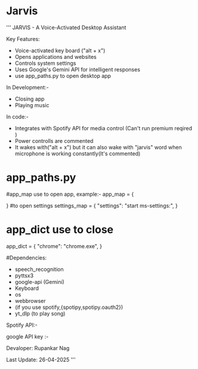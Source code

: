 # Jarvis

'''
JARVIS - A Voice-Activated Desktop Assistant

Key Features:
- Voice-activated key board ("alt + x")
- Opens applications and websites
- Controls system settings
- Uses Google's Gemini API for intelligent responses
- use app_paths.py to open desktop app


In Development:-
- Closing app
- Playing music


In code:-
- Integrates with Spotify API for media control (Can't run premium reqired )
- Power controlls are commented
- It wakes with("alt + x") but it can also wake with "jarvis" word when microphone is working constantly(It's commented) 


# app_paths.py
#app_map use to open app, example:-
app_map = {
     
}
#to open settings
settings_map = {
    "settings": "start ms-settings:",
}
# app_dict use to close
app_dict = {
    "chrome": "chrome.exe",
}


#Dependencies:
- speech_recognition
- pyttsx3
- google-api (Gemini)
- Keyboard
- os 
- webbrowser
- (if you use spotify,{spotipy,spotipy.oauth2})
- yt_dlp (to play song)

Spotify API:- 

google API key :- 


Devaloper: Rupankar Nag

Last Update: 26-04-2025
'''
